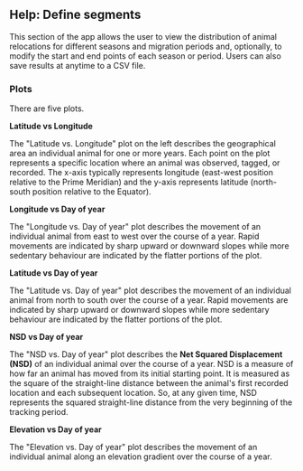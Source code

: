 ## Help: Define segments

This section of the app allows the user to view the distribution of animal relocations for different seasons and migration periods and, optionally, to modify the start and end points of each season or period. Users can also save results at anytime to a CSV file.

### Plots

There are five plots.

**Latitude vs Longitude**

The "Latitude vs. Longitude" plot on the left describes the geographical area an individual animal for one or more years. Each point on the plot represents a specific location where an animal was observed, tagged, or recorded. The x-axis typically represents longitude (east-west position relative to the Prime Meridian) and the y-axis represents latitude (north-south position relative to the Equator).

**Longitude vs Day of year**

The "Longitude vs. Day of year" plot describes the movement of an individual animal from east to west over the course of a year. Rapid movements are indicated by sharp upward or downward slopes while more sedentary behaviour are indicated by the flatter portions of the plot.

**Latitude vs Day of year**

The "Latitude vs. Day of year" plot describes the movement of an individual animal from north to south over the course of a year. Rapid movements are indicated by sharp upward or downward slopes while more sedentary behaviour are indicated by the flatter portions of the plot.

**NSD vs Day of year**

The "NSD vs. Day of year" plot describes the **Net Squared Displacement (NSD)** of an individual animal over the course of a year. NSD is a measure of how far an animal has moved from its initial starting point. It is measured as the square of the straight-line distance between the animal's first recorded location and each subsequent location. So, at any given time, NSD represents the squared straight-line distance from the very beginning of the tracking period.

**Elevation vs Day of year**

The "Elevation vs. Day of year" plot describes the movement of an individual animal along an elevation gradient over the course of a year.
